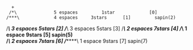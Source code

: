       + 
     /*\		      5 espaces 		1star		      [0]
    /***\		      4 espaces		3stars		[1]         sapin(2)
   /*****\		      3 espaces		5stars		[2]
   /*****\		      3 espaces		5stars		[3]
  /*******\		      2 espaces		7stars		[4]
 /*********\	      1 espace		9stars		[5]         sapin(5)    
  /*******\		      2 espaces		7stars		[6]
 /*********\	      1 espace		9stars		[7]         sapin(7)